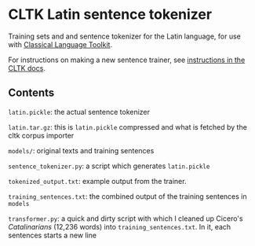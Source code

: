 CLTK Latin sentence tokenizer
=============================

Training sets and and sentence tokenizer for the Latin language, for use with [Classical Language Toolkit](https://github.com/kylepjohnson/cltk).

For instructions on making a new sentence trainer, see [instructions in the CLTK docs](http://docs.cltk.org/en/latest/classical_latin.html#sentence-tokenization).

Contents
--------

`latin.pickle`: the actual sentence tokenizer

`latin.tar.gz`: this is `latin.pickle` compressed and what is fetched by the cltk corpus importer

`models/`: original texts and training sentences

`sentence_tokenizer.py`: a script which generates `latin.pickle`

`tokenized_output.txt`: example output from the trainer.

`training_sentences.txt`: the combined output of the training sentences in `models`

`transformer.py`: a quick and dirty script with which I cleaned up Cicero's *Catalinarians* (12,236 words) into `training_sentences.txt`. In it, each sentences starts a new line



